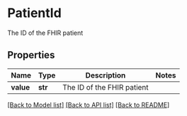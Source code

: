 # PatientId

The ID of the FHIR patient
## Properties
Name | Type | Description | Notes
------------ | ------------- | ------------- | -------------
**value** | **str** | The ID of the FHIR patient | 

[[Back to Model list]](../README.md#documentation-for-models) [[Back to API list]](../README.md#documentation-for-api-endpoints) [[Back to README]](../README.md)


